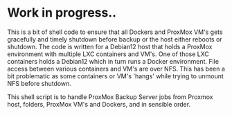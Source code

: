 # Work in progress..
This is a bit of shell code to ensure that all Dockers and ProxMox VM's gets gracefully and timely shutdown before backup or the host either reboots or shutdown. The code is written for a Debian12 host that holds a ProxMox environment with multiple LXC containers and VM's. One of those LXC containers holds a Debian12 which in turn runs a Docker environment. File access between various containers and VM's are over NFS. This has been a bit problematic as some containers or VM's 'hangs' while trying to unmount NFS before shutdown.

This shell script is to handle ProxMox Backup Server jobs from Proxmox host, folders, ProxMox VM's and Dockers, and in sensible order. 
